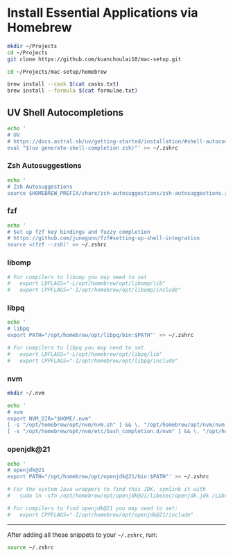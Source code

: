 # Install Essential Applications via Homebrew

```bash
mkdir ~/Projects
cd ~/Projects
git clone https://github.com/kuanchoulai10/mac-setup.git

cd ~/Projects/mac-setup/homebrew

brew install --cask $(cat casks.txt)
brew install --formula $(cat formulae.txt)
```

## UV Shell Autocompletions

```bash
echo '
# UV
# https://docs.astral.sh/uv/getting-started/installation/#shell-autocompletion
eval "$(uv generate-shell-completion zsh)"' >> ~/.zshrc
```

### Zsh Autosuggestions

```bash
echo '
# Zsh Autosuggestions
source $HOMEBREW_PREFIX/share/zsh-autosuggestions/zsh-autosuggestions.zsh' >> ~/.zshrc
```

### fzf

```bash
echo '
# Set up fzf key bindings and fuzzy completion
# https://github.com/junegunn/fzf#setting-up-shell-integration
source <(fzf --zsh)' >> ~/.zshrc
```

### libomp

```bash
# For compilers to libomp you may need to set
#   export LDFLAGS="-L/opt/homebrew/opt/libomp/lib"
#   export CPPFLAGS="-I/opt/homebrew/opt/libomp/include"
```

### libpq

```bash
echo '
# libpq
export PATH="/opt/homebrew/opt/libpq/bin:$PATH"' >> ~/.zshrc
```

```bash
# For compilers to libpq you may need to set
#   export LDFLAGS="-L/opt/homebrew/opt/libpq/lib"
#   export CPPFLAGS="-I/opt/homebrew/opt/libpq/include"
```

### nvm

```bash
mkdir ~/.nvm

echo '
# nvm
export NVM_DIR="$HOME/.nvm"
[ -s "/opt/homebrew/opt/nvm/nvm.sh" ] && \. "/opt/homebrew/opt/nvm/nvm.sh"  # This loads nvm
[ -s "/opt/homebrew/opt/nvm/etc/bash_completion.d/nvm" ] && \. "/opt/homebrew/opt/nvm/etc/bash_completion.d/nvm"  # This loads nvm bash_completion' >> ~/.zshrc
```

### openjdk@21

```bash
echo '
# openjdk@21
export PATH="/opt/homebrew/opt/openjdk@21/bin:$PATH"' >> ~/.zshrc
```

```bash
# For the system Java wrappers to find this JDK, symlink it with
#   sudo ln -sfn /opt/homebrew/opt/openjdk@21/libexec/openjdk.jdk /Library/Java/JavaVirtualMachines/openjdk-21.jdk

# For compilers to find openjdk@21 you may need to set:
#   export CPPFLAGS="-I/opt/homebrew/opt/openjdk@21/include"
```

---

After adding all these snippets to your `~/.zshrc`, run:

```bash
source ~/.zshrc
```

